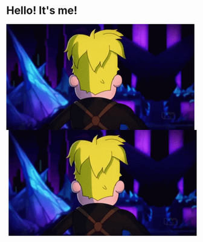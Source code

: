 # Hello! It's me!
<img align="left" width="498" height="280" src="https://github.com/varjakw/varjakw/blob/main/final-space-kiss-face.gif">

<img align="right" width="498" height="280" src="https://github.com/varjakw/varjakw/blob/main/final-space-kiss-face.gif">









